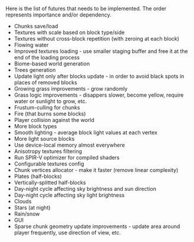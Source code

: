Here is the list of futures that needs to be implemented.
The order represents importance and/or dependency.
* Chunks save/load
* Textures with scale based on block type/side
* Textures without cross-block repetition (with zeroing at each block)
* Flowing water
* Improved textures loading - use smaller staging buffer and free it at the end of the loading process
* Biome-based world generation
* Trees generation
* Update light only after blocks update - in order to avoid black spots in places of removed blocks
* Growing grass improvements - grow randomly
* Grass logic improvements - disappers slower, become yellow, require water or sunlight to grow, etc.
* Frustum-culling for chunks
* Fire (that burns some blocks)
* Player collision against the world
* More block types
* Smooth lighting - average block light values at each vertex
* More light source blocks
* Use device-local memory almost everywhere
* Anisotropy textures filtering
* Run SPIR-V optimizer for compiled shaders
* Configurable textures config
* Chunk vertices allocator - make it faster (remove linear complexity)
* Plates (half-blocks)
* Vertically-splitted half-blocks
* Day-night cycle affecting sky brightness and sun direction
* Day-night cycle affecting sky light brightness
* Clouds
* Stars (at night)
* Rain/snow
* GUI
* Sparse chunk geometry update improvements - update area around player frequently, use direction of view, etc.

